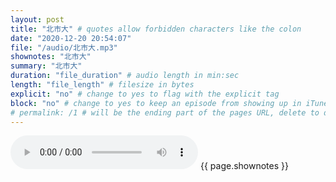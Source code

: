 ```yaml
---
layout: post
title: "北市大" # quotes allow forbidden characters like the colon
date: "2020-12-20 20:54:07"
file: "/audio/北市大.mp3"
shownotes: "北市大"
summary: "北市大"
duration: "file_duration" # audio length in min:sec
length: "file_length" # filesize in bytes
explicit: "no" # change to yes to flag with the explicit tag
block: "no" # change to yes to keep an episode from showing up in iTunes
# permalink: /1 # will be the ending part of the pages URL, delete to default to the title
---
```


<audio controls>
<source src="{{site.url}}{{site.baseurl}}{{ page.file }}" type="audio/x-mp3">
Your browser does not support the audio element.
</audio>
{{ page.shownotes }}
